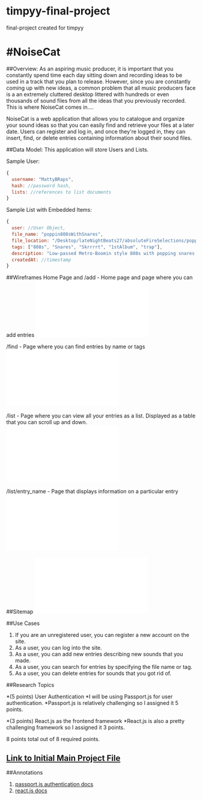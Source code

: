 # timpyy-final-project
final-project created for timpyy

#NoiseCat
==================

##Overview:
As an aspiring music producer, it is important that you constantly spend time each day sitting down and recording ideas to be used in a track that you plan to release. However, since you are constantly coming up with new ideas, a common problem that all music producers face is a an extremely cluttered desktop littered with hundreds or even thousands of sound files from all the ideas that you previously recorded. This is where NoiseCat comes in....

NoiseCat is a web application that allows you to catalogue and organize your sound ideas so that you can easily find and retrieve your files at a later date. Users can register and log in, and once they're logged in, they can insert, find, or delete entries containing information about their sound files.

##Data Model:
This application will store Users and Lists.

Sample User:
```javascript
{
  username: "MattyBRaps",
  hash: //password hash,
  lists: //references to list documents
}
```
Sample List with Embedded Items:
```javascript
{
  user: //User Object,
  file_name: "poppin808sWithSnares",
  file_location: "/Desktop/lateNightBeats27/absoluteFireSelections/poppin808sWithSnares.wav",
  tags: ["808s", "Snares", "Skrrrrt", "1stAlbum", "trap"],
  description: "Low-passed Metro-Boomin style 808s with popping snares."
  createdAt: //timestamp
}
```

##Wireframes
Home Page and /add - Home page and page where you can add entries
![home](Documentation/Home_Add.pdf)

/find - Page where you can find entries by name or tags
![find](Documentation/Find.pdf)

/list - Page where you can view all your entries as a list. Displayed as a table that you can scroll up and down.
![list](Documentation/List.pdf)

/list/entry_name - Page that displays information on a particular entry
![entry](Documentation/Entry.pdf)

##Sitemap
![Map](Documentation/Map.pdf)

##Use Cases
1. If you are an unregistered user, you can register a new account on the site.
2. As a user, you can log into the site.
3. As a user, you can add new entries describing new sounds that you made.
4. As a user, you can search for entries by specifying the file name or tag.
5. As a user, you can delete entries for sounds that you got rid of.

##Research Topics

*(5 points) User Authentication
  *I will be using Passport.js for user authentication.
  *Passport.js is relatively challenging so I assigned it 5 points.

*(3 points) React.js as the frontend framework
  *React.js is also a pretty challenging framework so I assigned it 3 points.

8 points total out of 8 required points.

## [Link to Initial Main Project File](app.js)

##Annotations
1. [passport.js authentication docs](http://passportjs.org/docs)
2. [react.js docs](https://reactjs.org/docs/getting-started.html)
